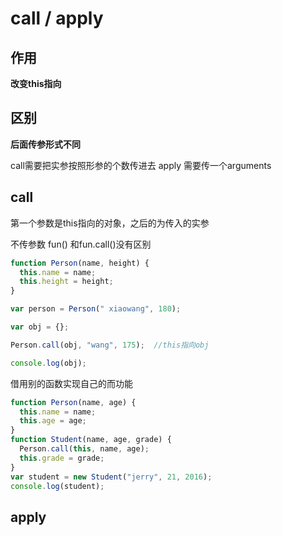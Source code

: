# call / apply

## 作用

**改变this指向**

## 区别

**后面传参形式不同**

call需要把实参按照形参的个数传进去
apply 需要传一个arguments

## call

第一个参数是this指向的对象，之后的为传入的实参

不传参数 fun() 和fun.call()没有区别

```js
function Person(name, height) {
  this.name = name;
  this.height = height;
}

var person = Person(" xiaowang", 180);

var obj = {};

Person.call(obj, "wang", 175);  //this指向obj

console.log(obj);

```

借用别的函数实现自己的而功能

```js
function Person(name, age) {
  this.name = name;
  this.age = age;
}
function Student(name, age, grade) {
  Person.call(this, name, age);
  this.grade = grade;
}
var student = new Student("jerry", 21, 2016);
console.log(student);

```

## 

## apply


